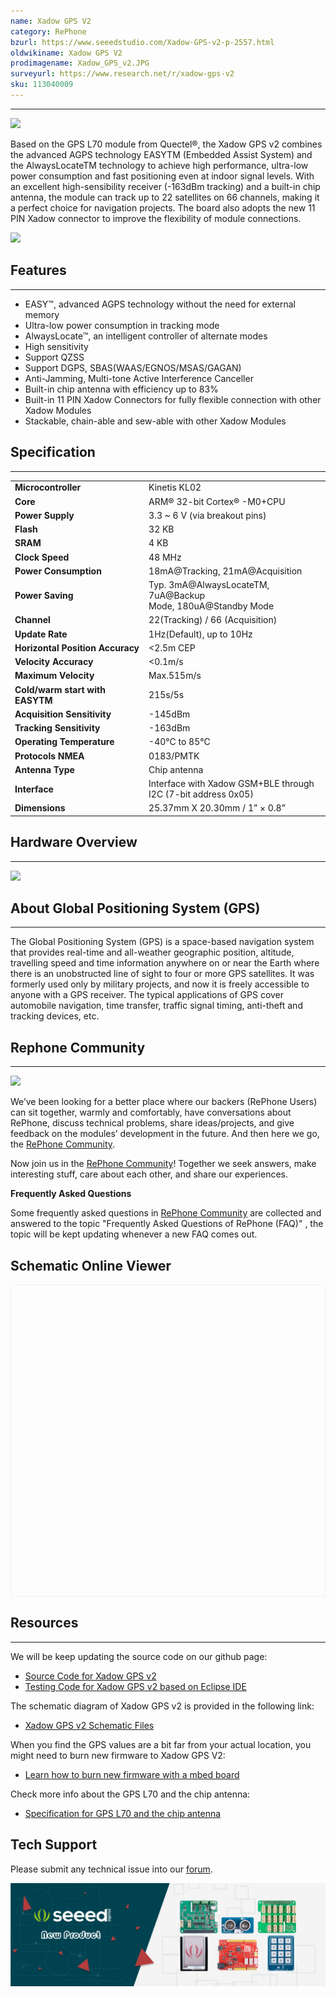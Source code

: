 ```yaml
---
name: Xadow GPS V2
category: RePhone
bzurl: https://www.seeedstudio.com/Xadow-GPS-v2-p-2557.html
oldwikiname: Xadow GPS V2
prodimagename: Xadow_GPS_v2.JPG
surveyurl: https://www.research.net/r/xadow-gps-v2
sku: 113040009
---
```


---
![](https://files.seeedstudio.com/wiki/Xadow_GPS_V2/images/Xadow_GPS_v2.JPG)

Based on the GPS L70 module from Quectel®, the Xadow GPS v2 combines the advanced AGPS technology EASYTM (Embedded Assist System) and the AlwaysLocateTM technology to achieve high performance, ultra-low power consumption and fast positioning even at indoor signal levels. With an excellent high-sensibility receiver (-163dBm tracking) and a built-in chip antenna, the module can track up to 22 satellites on 66 channels, making it a perfect choice for navigation projects. The board also adopts the new 11 PIN Xadow connector to improve the flexibility of module connections.

[![](https://files.seeedstudio.com/wiki/Xadow_GPS_V2/images/300px-Get_One_Now_Banner.png)](https://www.seeedstudio.com/Xadow-GPS-v2-p-2557.html)

## Features
---

- EASY™, advanced AGPS technology without the need for external memory
- Ultra-low power consumption in tracking mode
- AlwaysLocate™, an intelligent controller of alternate modes
- High sensitivity
- Support QZSS
- Support DGPS, SBAS(WAAS/EGNOS/MSAS/GAGAN)
- Anti-Jamming, Multi-tone Active Interference Canceller
- Built-in chip antenna with efficiency up to 83%
- Built-in 11 PIN Xadow Connectors for fully flexible connection with other Xadow Modules
- Stackable, chain-able and sew-able with other Xadow Modules

## Specification
---

|||
|---|---|
|**Microcontroller**|	Kinetis KL02|
|**Core**|	ARM® 32-bit Cortex® -M0+CPU|
|**Power Supply**	|3.3 ~ 6 V (via breakout pins)|
|**Flash**|	32 KB|
|**SRAM**|	4 KB
|**Clock Speed**|	48 MHz
|**Power Consumption**	|18mA@Tracking, 21mA@Acquisition
|**Power Saving**|	Typ. 3mA@AlwaysLocateTM, 7uA@Backup<br>Mode, 180uA@Standby Mode
|**Channel**|	22(Tracking) / 66 (Acquisition)
|**Update Rate**|	1Hz(Default), up to 10Hz
|**Horizontal Position Accuracy**|	<2.5m CEP
|**Velocity Accuracy**|	<0.1m/s
|**Maximum Velocity**|	Max.515m/s
|**Cold/warm start with EASYTM**|215s/5s
|**Acquisition Sensitivity**|-145dBm
|**Tracking Sensitivity**|	-163dBm
|**Operating Temperature**|-40℃ to 85℃
|**Protocols	NMEA**|0183/PMTK
|**Antenna Type**|	Chip antenna
|**Interface**|	Interface with Xadow GSM+BLE through<br>I2C (7-bit address 0x05)
|**Dimensions**|	25.37mm X 20.30mm / 1” × 0.8”

## Hardware Overview
---
![](https://files.seeedstudio.com/wiki/Xadow_GPS_V2/images/Xadow_GPS_v2.png)

## About Global Positioning System (GPS)
---
The Global Positioning System (GPS) is a space-based navigation system that provides real-time and all-weather geographic position, altitude, travelling speed and time information anywhere on or near the Earth where there is an unobstructed line of sight to four or more GPS satellites. It was formerly used only by military projects, and now it is freely accessible to anyone with a GPS receiver. The typical applications of GPS cover automobile navigation, time transfer, traffic signal timing, anti-theft and tracking devices, etc.

## Rephone Community
---
[![](https://files.seeedstudio.com/wiki/Xadow_GPS_V2/images/300px-RePhone_Community-2.png)](https://community.seeedstudio.com/discover.html?t=RePhone)

We’ve been looking for a better place where our backers (RePhone Users) can sit together, warmly and comfortably, have conversations about RePhone, discuss technical problems, share ideas/projects, and give feedback on the modules’ development in the future. And then here we go, the [RePhone Community](https://community.seeedstudio.com/discover.html?t=RePhone).

Now join us in the [RePhone Community](https://community.seeedstudio.com/discover.html?t=RePhone)! Together we seek answers, make interesting stuff, care about each other, and share our experiences.

**Frequently Asked Questions**

Some frequently asked questions in [RePhone Community](https://community.seeedstudio.com/discover.html?t=RePhone) are collected and answered to the topic "Frequently Asked Questions of RePhone (FAQ)" , the topic will be kept updating whenever a new FAQ comes out.


## Schematic Online Viewer

<div class="altium-ecad-viewer" data-project-src="https://github.com/SeeedDocument/Xadow_GPS_V2/raw/master/resources/202000729_PCBA%3BXadow%20GPS%20v2.1_schemic%20file.zip" style="border-radius: 0px 0px 4px 4px; height: 500px; border-style: solid; border-width: 1px; border-color: rgb(241, 241, 241); overflow: hidden; max-width: 1280px; max-height: 700px; box-sizing: border-box;" />
</div>


## Resources
---
We will be keep updating the source code on our github page:

- [Source Code for Xadow GPS v2](https://github.com/WayenWeng/Xadow_GPS_v2/)
- [Testing Code for Xadow GPS v2 based on Eclipse IDE](https://github.com/WayenWeng/Xadow_GPS_v2_test/)

The schematic diagram of Xadow GPS v2 is provided in the following link:

- [Xadow GPS v2 Schematic Files](https://files.seeedstudio.com/wiki/Xadow_GPS_V2/resources/202000729_PCBA%3BXadow%20GPS%20v2.1_schemic%20file.zip)

When you find the GPS values are a bit far from your actual location, you might need to burn new firmware to Xadow GPS V2:

- [Learn how to burn new firmware with a mbed board](https://files.seeedstudio.com/wiki/Xadow_GPS_V2/resources/Burn_to_Xadow_modules.zip)

Check more info about the GPS L70 and the chip antenna:

- [Specification for GPS L70 and the chip antenna](https://files.seeedstudio.com/wiki/Xadow_GPS_V2/resources/GPS_L70_%26_Chip_Antenna.rar)

## Tech Support
Please submit any technical issue into our [forum](http://forum.seeedstudio.com/). <br /><p style="text-align:center"><a href="https://www.seeedstudio.com/act-4.html?utm_source=wiki&utm_medium=wikibanner&utm_campaign=newproducts" target="_blank"><img src="https://github.com/SeeedDocument/Wiki_Banner/raw/master/new_product.jpg" /></a></p>